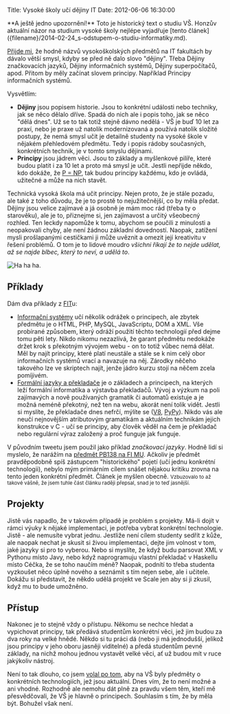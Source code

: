 Title: Vysoké školy učí dějiny IT
Date: 2012-06-06 16:30:00

<div class="alert alert-danger" markdown="1">
**A ještě jedno upozornění!** Toto je historický text o studiu VŠ. Honzův aktuální názor na studium vysoké školy nejlépe vyjadřuje [tento článek]({filename}/2014-02-24_s-odstupem-o-studiu-informatiky.md).
</div>

[Přijde mi](https://twitter.com/honzajavorek/status/210268151118700544), že hodně názvů vysokoškolských předmětů na IT fakultách by dávalo větší smysl, kdyby se před ně dalo slovo "dějiny". Třeba Dějiny značkovacích jazyků, Dějiny informačních systémů, Dějiny superpočítačů, apod. Přitom by měly začínat slovem principy. Například Principy informačních systémů.

Vysvětlím:

- **Dějiny** jsou popisem historie. Jsou to konkrétní události nebo techniky, jak se něco dělalo dříve. Spadá do nich ale i popis toho, jak se něco "dělá dnes". Už se to tak totiž stejně dávno nedělá - VŠ je buď 10 let za praxí, nebo je praxe už natolik modernizovaná a používá natolik složité postupy, že nemá smysl učit je detailně studenty na vysoké škole v nějakém přehledovém předmětu. Tedy i popis rádoby současných, konkrétních technik, je v tomto smyslu dějinami.
- **Principy** jsou jádrem věci. Jsou to základy a myšlenkové pilíře, které budou platit i za 10 let a proto má smysl je učit. Jestli nepřijde někdo, kdo dokáže, že [P = NP](https://en.wikipedia.org/wiki/P_versus_NP_problem), tak budou principy každému, kdo je ovládá, užitečné a může na nich stavět.

Technická vysoká škola má učit principy. Nejen proto, že je stále pozadu, ale také z toho důvodu, že je to prostě to nejužitečnější, co by měla předat. Dějiny jsou velice zajímavé a já osobně je mám moc rád (třeba ty o starověku), ale je to, přiznejme si, jen zajímavost a určitý všeobecný rozhled. Ten leckdy napomůže k tomu, abychom se poučili z minulosti a neopakovali chyby, ale není žádnou základní dovedností. Naopak, zatížení mysli prošlapanými cestičkami ji může uvěznit a omezit její kreativitu v řešení problémů. O tom je to lidové moudro *všichni říkají že to nejde udělat, až se najde blbec, který to neví, a udělá to*.

![Ha ha ha.]({filename}/images/history.jpg)

## Příklady

Dám dva příklady z [FIT](www.fit.vutbr.cz)u:

- [Informační systémy](http://www.fit.vutbr.cz/study/courses/IIS/) učí několik odrážek o principech, ale zbytek předmětu je o HTML, PHP, MySQL, JavaScriptu, DOM a XML. Vše probírané způsobem, který odráží použití těchto technologií před dejme tomu pěti lety. Nikdo nikomu nezazlívá, že garant předmětu nedokáže držet krok s překotným vývojem webu - on to totiž vůbec nemá dělat. Měl by najít principy, které platí neustále a stále se k nim celý obor informačních systémů vrací a navazuje na něj. Zárodky něčeho takového lze ve skriptech najít, jenže jádro kurzu stojí na něčem zcela pomíjivém.
- [Formální jazyky a překladače](http://www.fit.vutbr.cz/study/courses/IFJ/) je o základech a principech, na kterých leží formální informatika a výstavba překladačů. Vývoj a výzkum na poli zajímavých a nově používaných gramatik či automatů existuje a je možná neméně překotný, než ten na webu, akorát není tolik vidět. Jestli si myslíte, že překladače dnes nefrčí, mýlíte se ([V8](https://en.wikipedia.org/wiki/V8_%28JavaScript_engine%29), [PyPy](http://pypy.org/)). Nikdo vás ale neučí nejnovějším atributovým gramatikám a aktuálním technikám jejich konstrukce v C - učí se principy, aby člověk věděl na čem je překladač nebo regulární výraz založený a proč funguje jak funguje.

V původním tweetu jsem použil jako příklad *značkovací jazyky*. Hodně lidí si myslelo, že narážím na [předmět PB138‬ na FI MU](http://is.muni.cz/predmet/fi/jaro2012/PB138). Ačkoliv je předmět pravděpodobně spíš zástupcem "historického" pojetí (učí jednu konkrétní technologii), nebylo mým primárním cílem snášet nějakou kritiku zrovna na tento jeden konkrétní předmět. Článek je myšlen obecně. <small>Vzbuzovalo to až takové vášně, že jsem tuhle část článku raději přepsal, snad je to teď jasnější.</small>

## Projekty

Jistě vás napadlo, že v takovém případě je problém s projekty. Má-li dojít v rámci výuky k nějaké implementaci, je potřeba vybrat konkrétní technologie. Jistě - ale nemusíte vybrat jednu. Jestliže není cílem studenty sedřít z kůže, ale naopak nechat je skusit si živou implementaci, dejte jim volnost v tom, jaké jazyky si pro to vyberou. Nebo si myslíte, že když budu parsovat XML v Pythonu místo Javy, nebo když naprogramuju vlastní překladač v Haskellu místo Céčka, že se toho naučím méně? Naopak, podnítí to třeba studenta vyzkoušet něco úplně nového a seznámit s tím nejen sebe, ale i učitele. Dokážu si představit, že někdo udělá projekt ve Scale jen aby si ji zkusil, když mu to bude umožněno.

## Přístup

Nakonec je to stejně vždy o přístupu. Někomu se nechce hledat a vypichovat principy, tak předává studentům konkrétní věci, jež jim budou za dva roky na velké hnědé. Někdo si tu práci dá (nebo ji má jednodušší, jelikož jsou principy v jeho oboru jasněji viditelné) a předá studentům pevné základy, na nichž mohou jednou vystavět velké věci, ať už budou mít v ruce jakýkoliv nástroj.

Není to tak dlouho, co jsem [volal po tom]({filename}2010-04-07_chcete-li-se-jednou-zivit-webdesignem-nechodte-delat-inzenyra-na-vut-fit.md), aby na VŠ byly předměty o konkrétních technologiích, jež jsou aktuální. Dnes vím, že to není možné a ani vhodné. Rozhodně ale nemohu dát plně za pravdu všem těm, kteří mě přesvědčovali, že VŠ je hlavně o principech. Souhlasím s tím, že by měla být. Bohužel však není.

